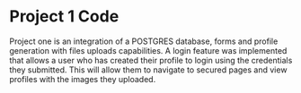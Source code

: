 # Project 1 Code
Project one is an integration of a POSTGRES database, forms and profile generation with files uploads capabilities.
A login feature was implemented that allows a user who has created their profile to login using the credentials they submitted. 
This will allow them to navigate to secured pages and view profiles with the images they uploaded.

